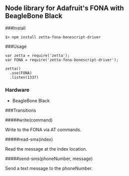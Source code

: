 ## Node library for Adafruit's FONA with BeagleBone Black

###Install

```
$> npm install zetta-fona-bonescript-driver
```

###Usage

```
var zetta = require('zetta');
var FONA = require('zetta-fona-bonescript-driver');

zetta()
  .use(FONA)
  .listen(1337)
```

### Hardware

* BeagleBone Black

###Transitions

#####write(command)

Write to the FONA via AT commands.

#####read-sms(index)

Read the message at the index location.

#####send-sms(phoneNumber, message)

Send a text message to the phoneNumber.
